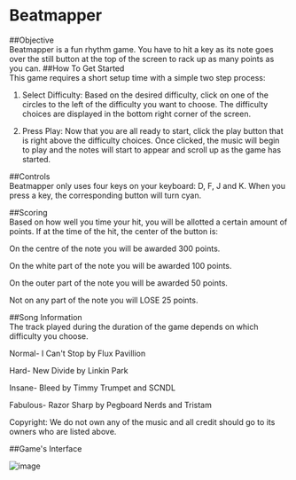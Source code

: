 # Beatmapper

##Objective					
Beatmapper is a fun rhythm game. You have to hit a key as its note goes over the still button at the top of the screen to rack up as many points as you can.
##How To Get Started			
This game requires a short setup time with a simple two step process:

1. Select Difficulty:
Based on the desired difficulty, click on one of the circles to the left of the difficulty you want to choose. The difficulty choices are displayed in the bottom right corner of the screen.

2. Press Play: 
Now that you are all ready to start, click the play button that is right above the difficulty choices. Once clicked, the music will begin to play and the notes will start to appear and scroll up as the game has started.

##Controls					
Beatmapper only uses four keys on your keyboard: D, F, J and K. When you press a key, the corresponding button will turn cyan.

##Scoring					
Based on how well you time your hit, you will be allotted a certain amount of points. If at the time of the hit, the center of the button is:

On the centre of the note you will be awarded 300 points.

On the white part of the note you will be awarded 100 points.

On the outer part of the note	you will be awarded 50 points.

Not on any part of the note you will LOSE 25 points. 

##Song Information			
The track played during the duration of the game depends on which difficulty you choose.

Normal- I Can't Stop by Flux Pavillion

Hard- New Divide by Linkin Park

Insane- Bleed by Timmy Trumpet and SCNDL

Fabulous- Razor Sharp by Pegboard Nerds and Tristam

Copyright: We do not own any of the music and all credit should go to its owners who are listed above.

##Game's Interface

![image](https://cloud.githubusercontent.com/assets/22432455/18818822/f946c89e-8351-11e6-863a-23ab565f9334.png)

